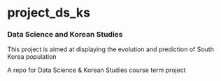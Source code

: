 # project_ds_ks

### Data Science and Korean Studies


This project is aimed at displaying the evolution and prediction of South Korea population

A repo for Data Science &amp; Korean Studies course term project

